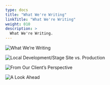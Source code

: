```yaml
---
type: docs
title: "What We're Writing"
linkTitle: "What We're Writing"
weight: 010
description: >
  What We're Writing.
---
```


![What We’re Writing](/images/bootcamp-slides/microservices-bootcamp/Slide17.PNG)

![Local Development/Stage Site vs. Production](/images/bootcamp-slides/microservices-bootcamp/Slide18.PNG)

![From Our Client’s Perspective](/images/bootcamp-slides/microservices-bootcamp/Slide19.PNG)

![A Look Ahead](/images/bootcamp-slides/microservices-bootcamp/Slide20.PNG)
